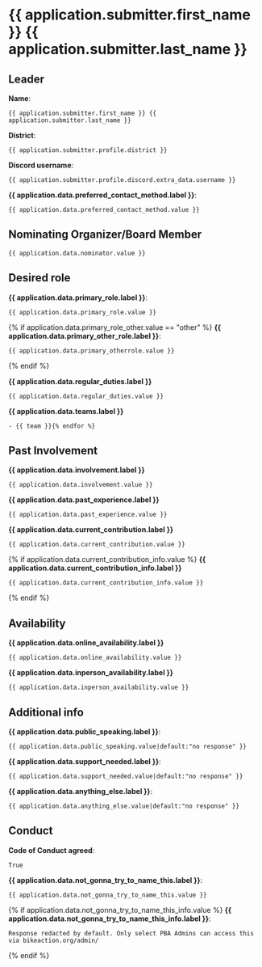 # {{ application.submitter.first_name }} {{ application.submitter.last_name }}

## Leader

**Name**:
```
{{ application.submitter.first_name }} {{ application.submitter.last_name }}
```

**District**:
```
{{ application.submitter.profile.district }}
```

**Discord username**:
```
{{ application.submitter.profile.discord.extra_data.username }}
```

**{{ application.data.preferred_contact_method.label }}**:
```
{{ application.data.preferred_contact_method.value }}
```

## Nominating Organizer/Board Member
```
{{ application.data.nominator.value }}
```

## Desired role

**{{ application.data.primary_role.label }}**:
```
{{ application.data.primary_role.value }}
```

{% if application.data.primary_role_other.value == "other" %}
**{{ application.data.primary_other_role.label }}**:
```
{{ application.data.primary_otherrole.value }}
```
{% endif %}

**{{ application.data.regular_duties.label }}**
```
{{ application.data.regular_duties.value }}
```

**{{ application.data.teams.label }}**
```{% for team in application.data.teams.value %}
- {{ team }}{% endfor %}
```

## Past Involvement

**{{ application.data.involvement.label }}**
```
{{ application.data.involvement.value }}
```

**{{ application.data.past_experience.label }}**
```
{{ application.data.past_experience.value }}
```

**{{ application.data.current_contribution.label }}**
```
{{ application.data.current_contribution.value }}
```

{% if application.data.current_contribution_info.value %}
**{{ application.data.current_contribution_info.label }}**
```
{{ application.data.current_contribution_info.value }}
```
{% endif %}

## Availability

**{{ application.data.online_availability.label }}**
```
{{ application.data.online_availability.value }}
```

**{{ application.data.inperson_availability.label }}**
```
{{ application.data.inperson_availability.value }}
```

## Additional info

**{{ application.data.public_speaking.label }}**:
```
{{ application.data.public_speaking.value|default:"no response" }}
```

**{{ application.data.support_needed.label }}**:
```
{{ application.data.support_needed.value|default:"no response" }}
```

**{{ application.data.anything_else.label }}**:
```
{{ application.data.anything_else.value|default:"no response" }}
```

## Conduct

**Code of Conduct agreed**:
```
True
```

**{{ application.data.not_gonna_try_to_name_this.label }}**:
```
{{ application.data.not_gonna_try_to_name_this.value }}
```

{% if application.data.not_gonna_try_to_name_this_info.value %}
**{{ application.data.not_gonna_try_to_name_this_info.label }}**:
```
Response redacted by default. Only select PBA Admins can access this via bikeaction.org/admin/
```
{% endif %}

